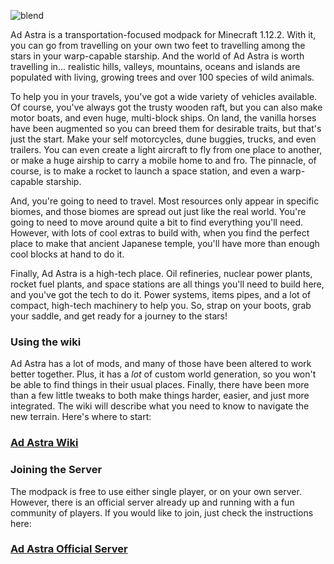 ![blend](https://raw.githubusercontent.com/wiki/andrewminer/ad-astra/images/blend.png)

Ad Astra is a transportation-focused modpack for Minecraft 1.12.2.  With it, you
can go from travelling on your own two feet to travelling among the stars in
your warp-capable starship.  And the world of Ad Astra is worth travelling in...
realistic hills, valleys, mountains, oceans and islands are populated with
living, growing trees and over 100 species of wild animals.

To help you in your travels, you've got a wide variety of vehicles available.
Of course, you've always got the trusty wooden raft, but you can also make motor
boats, and even huge, multi-block ships.  On land, the vanilla horses have been
augmented so you can breed them for desirable traits, but that's just the start.
Make your self motorcycles, dune buggies, trucks, and even trailers.  You can
even create a light aircraft to fly from one place to another, or make a huge
airship to carry a mobile home to and fro.  The pinnacle, of course, is to make
a rocket to launch a space station, and even a warp-capable starship.

And, you're going to need to travel.  Most resources only appear in specific
biomes, and those biomes are spread out just like the real world.  You're going
to need to move around quite a bit to find everything you'll need.  However,
with lots of cool extras to build with, when you find the perfect place to make
that ancient Japanese temple, you'll have more than enough cool blocks at hand
to do it.

Finally, Ad Astra is a high-tech place.  Oil refineries, nuclear power plants,
rocket fuel plants, and space stations are all things you'll need to build here,
and you've got the tech to do it.  Power systems, items pipes, and a lot of
compact, high-tech machinery to help you.  So, strap on your boots, grab your
saddle, and get ready for a journey to the stars!


### Using the wiki

Ad Astra has a lot of mods, and many of those have been altered to work better
together.  Plus, it has a *lot* of custom world generation, so you won't be able
to find things in their usual places.  Finally, there have been more than a few
little tweaks to both make things harder, easier, and just more integrated.
The wiki will describe what you need to know to navigate the new terrain.
Here's where to start:

### [Ad Astra Wiki](https://github.com/andrewminer/ad-astra/wiki)


### Joining the Server

The modpack is free to use either single player, or on your own server.  However,
there is an official server already up and running with a fun community of players.
If you would like to join, just check the instructions here:

### [Ad Astra Official Server](https://github.com/tungstonminer/ad-astra/wiki/Server)
